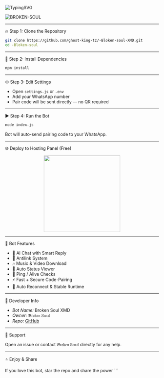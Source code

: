 ![TypingSVG](https://readme-typing-svg.demolab.com?font=Source+Code+Pro&size=40&duration=3000&pause=700&color=00CED1&center=true&vCenter=true&width=1000&height=90&lines=ＢＲＯＫＥＮ－ＳＯＵＬ:+ＴＨＥ+ＵＬＴＩＭＡＴＥ+ＰＡＮＥＬ+ＢＯＴ;🚀+ＦＡＳＴ,+ＳＴＡＢＬＥ+＆+ＰＯＷＥＲＦＵＬ+🚀;🔒+ＣＯＤＥ－ＰＡＩＲＩＮＧ+＆+ＳＥＣＵＲＥ+ＣＯＮＮＥＣＴＩＯＮ+🔒;🤖+ＤＥＶ+ＢＹ+𝔅𝔯𝔬𝔨𝔢𝔫+𝕊𝕠𝕦𝕝+🤖)

![BROKEN-SOUL](https://i.ibb.co/2P5nhwz/blackbotbanner.jpg)

---

🔥 Step 1: Clone the Repository

```bash
git clone https://github.com/ghost-king-tz/-Bloken-soul-XMD.git
cd -Bloken-soul
```

---

🔧 Step 2: Install Dependencies

```bash
npm install
```

---

⚙️ Step 3: Edit Settings

- Open `settings.js` or `.env`  
- Add your WhatsApp number  
- Pair code will be sent directly — no QR required  

---

▶️ Step 4: Run the Bot

```bash
node index.js
```

Bot will auto-send pairing code to your WhatsApp.

---

🌐 Deploy to Hosting Panel (Free)

<div align="center">
  <a href="https://bot-hosting.net/">
    <img src="https://img.shields.io/badge/Deploy%20Broken%20Soul%20XMD-Panel-blue?style=for-the-badge&logo=vercel" width="250" />
  </a></div>

---

💎 Bot Features

- 💬 AI Chat with Smart Reply  
- 🧼 Antilink System  
- 🎶 Music & Video Download  
- 👀 Auto Status Viewer  
- 📡 Ping / Alive Checks  
- ⚡ Fast + Secure Code-Pairing  
- 🔄 Auto Reconnect & Stable Runtime  

---

👑 Developer Info

- *Bot Name:* Broken Soul XMD  
- *Owner:* 𝔅𝔯𝔬𝔨𝔢𝔫 𝕊𝕠𝕦𝕝  
- *Repo:* [GitHub](https://github.com/ghost-king-tz/-Bloken-soul-XMD)

---

🤝 Support

Open an issue or contact 𝔅𝔯𝔬𝔨𝔢𝔫 𝕊𝕠𝕦𝕝 directly for any help.

---

⭐ Enjoy & Share

If you love this bot, star the repo and share the power ```
